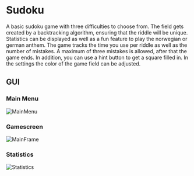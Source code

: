 # Sudoku
A basic sudoku game with three difficulties to choose from. The field gets created by a backtracking algorithm, ensuring that the riddle will be unique. 
Statistics can be displayed as well as a fun feature to play the norwegian or german anthem. The game tracks the time you use per riddle as well as the number of mistakes.
A maximum of three mistakes is allowed, after that the game ends. In addition, you can use a hint button to get a square filled in. In the settings the color of the
game field can be adjusted.
## GUI
### Main Menu
![MainMenu](https://github.com/user-attachments/assets/cf235ee4-130d-44a3-8090-d5a7da644707)
### Gamescreen
![MainFrame](https://github.com/user-attachments/assets/a84696f1-40a9-4d86-aed4-e8660cd4b586)
### Statistics
![Statistics](https://github.com/user-attachments/assets/f50bf69a-ca7a-4018-b215-05911961c8d0)

